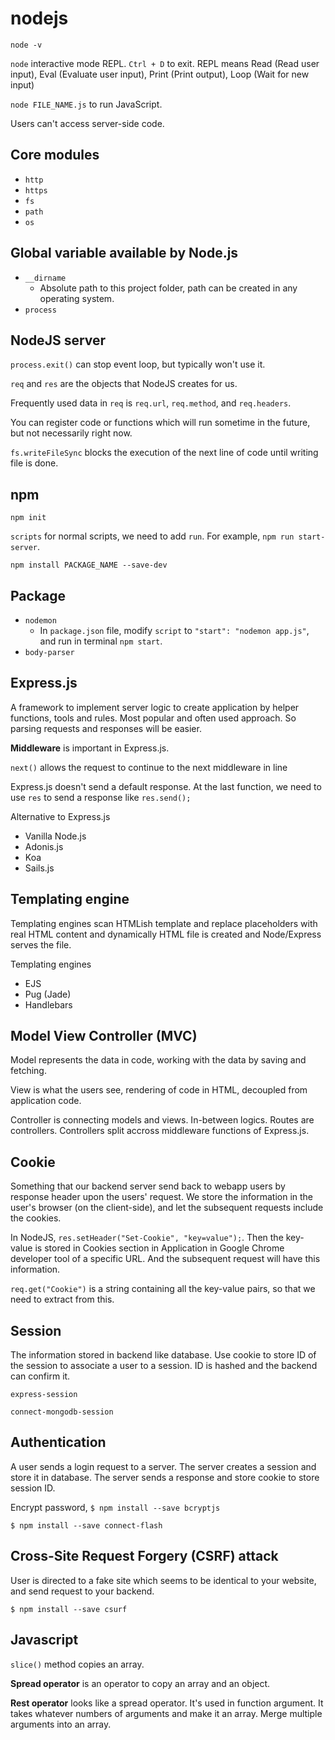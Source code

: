 # nodejs

`node -v`

`node` interactive mode REPL. `Ctrl + D` to exit. REPL means Read (Read user input), Eval (Evaluate user input), Print (Print output), Loop (Wait for new input)

`node FILE_NAME.js` to run JavaScript.

Users can't access server-side code.

## Core modules

- `http`
- `https`
- `fs`
- `path`
- `os`

## Global variable available by Node.js

- `__dirname`
  - Absolute path to this project folder, path can be created in any operating system.
- `process`

## NodeJS server

`process.exit()` can stop event loop, but typically won't use it.

`req` and `res` are the objects that NodeJS creates for us.

Frequently used data in `req` is `req.url`, `req.method`, and `req.headers`.

You can register code or functions which will run sometime in the future, but not necessarily right now.

`fs.writeFileSync` blocks the execution of the next line of code until writing file is done. 

## npm

`npm init`

`scripts` for normal scripts, we need to add `run`. For example, `npm run start-server`.

`npm install PACKAGE_NAME --save-dev`

## Package

- `nodemon`
  - In `package.json` file, modify `script` to `"start": "nodemon app.js"`, and run in terminal `npm start`.
- `body-parser`

## Express.js

A framework to implement server logic to create application by helper functions, tools and rules. Most popular and often used approach. So parsing requests and responses will be easier.

**Middleware** is important in Express.js.

`next()` allows the request to continue to the next middleware in line

Express.js doesn't send a default response. At the last function, we need to use `res` to send a response like `res.send();`

Alternative to Express.js

- Vanilla Node.js
- Adonis.js
- Koa
- Sails.js

## Templating engine

Templating engines scan HTMLish template and replace placeholders with real HTML content and dynamically HTML file is created and Node/Express serves the file.

Templating engines
- EJS
- Pug (Jade)
- Handlebars

## Model View Controller (MVC)

Model represents the data in code, working with the data by saving and fetching.

View is what the users see, rendering of code in HTML, decoupled from application code.

Controller is connecting models and views. In-between logics. Routes are controllers. Controllers split accross middleware functions of Express.js.

## Cookie

Something that our backend server send back to webapp users by response header upon the users' request. We store the information in the user's browser (on the client-side), and let the subsequent requests include the cookies.

In NodeJS, `res.setHeader("Set-Cookie", "key=value");`. Then the key-value is stored in Cookies section in Application in Google Chrome developer tool of a specific URL. And the subsequent request will have this information.

`req.get("Cookie")` is a string containing all the key-value pairs, so that we need to extract from this.

## Session

The information stored in backend like database. Use cookie to store ID of the session to associate a user to a session. ID is hashed and the backend can confirm it.

`express-session`

`connect-mongodb-session`

## Authentication

A user sends a login request to a server. The server creates a session and store it in database. The server sends a response and store cookie to store session ID.

Encrypt password, `$ npm install --save bcryptjs`

`$ npm install --save connect-flash`

## Cross-Site Request Forgery (CSRF) attack

User is directed to a fake site which seems to be identical to your website, and send request to your backend.

`$ npm install --save csurf`

## Javascript

`slice()` method copies an array.

**Spread operator** is an operator to copy an array and an object.

**Rest operator** looks like a spread operator. It's used in function argument. It takes whatever numbers of arguments and make it an array. Merge multiple arguments into an array.
